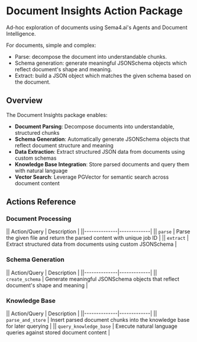 # Document Insights Action Package

Ad-hoc exploration of documents using Sema4.ai's Agents and Document Intelligence.

For documents, simple and complex:
* Parse: decompose the document into understandable chunks.
* Schema generation: generate meaningful JSONSchema objects which reflect document's shape and meaning.
* Extract: build a JSON object which matches the given schema based on the document.

## Overview

The Document Insights package enables:
- **Document Parsing**: Decompose documents into understandable, structured chunks
- **Schema Generation**: Automatically generate JSONSchema objects that reflect document structure and meaning
- **Data Extraction**: Extract structured JSON data from documents using custom schemas
- **Knowledge Base Integration**: Store parsed documents and query them with natural language
- **Vector Search**: Leverage PGVector for semantic search across document content

## Actions Reference

### Document Processing

|| Action/Query | Description |
||--------------|-------------|
|| `parse` | Parse the given file and return the parsed content with unique job ID |
|| `extract` | Extract structured data from documents using custom JSONSchema |

### Schema Generation

|| Action/Query | Description |
||--------------|-------------|
|| `create_schema` | Generate meaningful JSONSchema objects that reflect document's shape and meaning |

### Knowledge Base

|| Action/Query | Description |
||--------------|-------------|
|| `parse_and_store` | Insert parsed document chunks into the knowledge base for later querying |
|| `query_knowledge_base` | Execute natural language queries against stored document content |
